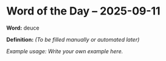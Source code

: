# Word of the Day – 2025-09-11

**Word:** deuce

**Definition:** _(To be filled manually or automated later)_

*Example usage:* _Write your own example here._
